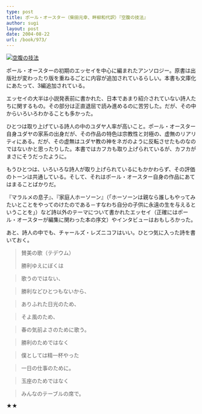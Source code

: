 ```yaml
---
type: post
title: ポール・オースター（柴田元幸、畔柳和代訳）『空腹の技法』
author: sugi
layout: post
date: 2004-08-22
url: /book/973/
---
```

<a href="http://www.amazon.co.jp/exec/obidos/ASIN/4102451080/chezsugi-22/ref=nosim/" onclick="_gaq.push(['_trackEvent', 'outbound-article', 'http://www.amazon.co.jp/exec/obidos/ASIN/4102451080/chezsugi-22/ref=nosim/', '']);" name="amazletlink" target="_blank"><img src="http://i1.wp.com/ec2.images-amazon.com/images/I/51K5P74PJZL.SL160.jpg?w=660" alt="空腹の技法" class="alignleft" data-recalc-dims="1" /></a>

ポール・オースターの初期のエッセイを中心に編まれたアンソロジー。原書は出版社が変わったり版を重ねるごとに内容が追加されているらしい。本書も文庫化にあたって、3編追加されている。

エッセイの大半は小説発表前に書かれた、日本であまり紹介されていない詩人たちに関するもの。その部分は正直退屈で読み進めるのに苦労した。だが、その中からいろいろわかることも多かった。

ひとつは取り上げている詩人の中のユダヤ人率が高いこと。ポール・オースター自身ユダヤの家系の出身だが、その作品の特色は宗教性と対極の、虚無のリアリティにある。だが、その虚無はユダヤ教の神をネガのように反転させたものなのではないかと思ったりした。本書ではカフカも取り上げられているが、カフカがまさにそうだったように。

もうひとつは、いろいろな詩人が取り上げられているにもかかわらず、その評価のトーンは共通している。そして、それはポール・オースター自身の作品にあてはまることばかりだ。

『マラルメの息子』、『家庭人ホーソーン』（「ホーソーンは親なら誰しもやってみたいとことをやってのけたのである－すなわち自分の子供に永遠の生を与えるということを」）など詩以外のテーマについて書かれたエッセイ（正確にはポール・オースターが編集に関わった本の序文）やインタビューはおもしろかった。

あと、詩人の中でも、チャールズ・レズニコフはいい。ひとつ気に入った詩を書いておく。

> 賛美の歌（テデウム）
> 
> 勝利ゆえにぼくは
  
> 歌うのではない、
  
> 勝利などひとつもないから、
  
> ありふれた日光のため、
  
> そよ風のため、
  
> 春の気前よさのために歌う。
  
> 勝利のためではなく
  
> 僕としては精一杯やった
  
> 一日の仕事のために。
  
> 玉座のためではなく
  
> みんなのテーブルの席で。

★★

